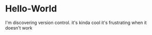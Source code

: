 # Hello-World
I'm discovering version control.
it's kinda cool
it's frustrating when it doesn't work
